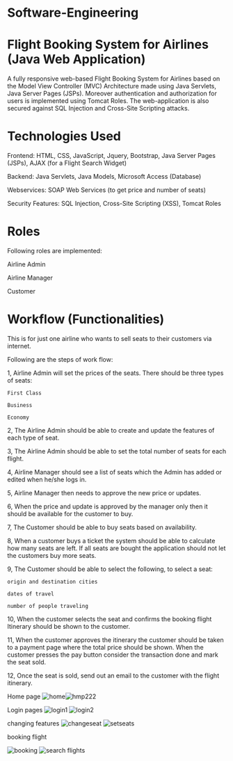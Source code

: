 # Software-Engineering 
# Flight Booking System for Airlines (Java Web Application) 


A fully responsive web-based Flight Booking System for Airlines based on the Model View Controller (MVC) Architecture made using Java Servlets, Java Server Pages (JSPs). Moreover authentication and authorization for users is implemented using Tomcat Roles. The web-application is also secured against SQL Injection and Cross-Site Scripting attacks.
# Technologies Used
Frontend: HTML, CSS, JavaScript, Jquery, Bootstrap, Java Server Pages (JSPs), AJAX (for a Flight Search Widget)

Backend: Java Servlets, Java Models, Microsoft Access (Database)

Webservices: SOAP Web Services (to get price and number of seats)

Security Features: SQL Injection, Cross-Site Scripting (XSS), Tomcat Roles

# Roles
Following roles are implemented:

 Airline Admin

 Airline Manager

 Customer

# Workflow (Functionalities)
This is for just one airline who wants to sell seats to their customers via internet.

Following are the steps of work flow:

1, Airline Admin will set the prices of the seats. There should be three types of seats:
  
    First Class
  
    Business
  
    Economy
    

2, The Airline Admin should be able to create and update the features of each type of seat.

3, The Airline Admin should be able to set the total number of seats for each flight.

4, Airline Manager should see a list of seats which the Admin has added or edited when he/she logs in.

5, Airline Manager then needs to approve the new price or updates.

6, When the price and update is approved by the manager only then it should be available for the customer to buy.

7, The Customer should be able to buy seats based on availability.

8, When a customer buys a ticket the system should be able to calculate how many seats are left. If all seats are bought the application should not let the customers buy more seats.

9, The Customer should be able to select the following, to select a seat:

    origin and destination cities
    
    dates of travel
    
    number of people traveling

10, When the customer selects the seat and confirms the booking flight Itinerary should be shown to the customer.

11, When the customer approves the itinerary the customer should be taken to a payment page where the total price should be shown. When the customer presses the pay button consider the transaction done and mark the seat sold.

12, Once the seat is sold, send out an email to the customer with the flight itinerary.

Home page
![home](https://user-images.githubusercontent.com/90812251/144147773-f8c146b0-7ff4-4268-819e-c9502e663922.PNG)![hmp222](https://user-images.githubusercontent.com/90812251/144147934-7211cf8d-afef-42a9-b755-32f282e15c9f.PNG)


Login pages
![login1](https://user-images.githubusercontent.com/90812251/144147836-058f632d-2df5-450a-b979-6ca7ae7d423e.PNG)
![login2](https://user-images.githubusercontent.com/90812251/144147840-9d7b8c61-bb39-42b0-b7fd-89f8aa2e4bfa.PNG)

changing features
![changeseat](https://user-images.githubusercontent.com/90812251/144147977-612422dc-517e-4e58-ac71-ddcca1abb99a.PNG)
![setseats](https://user-images.githubusercontent.com/90812251/144148324-0cc62b17-9d5d-414f-ba65-7c837d9ef4fe.PNG)


booking flight

![booking](https://user-images.githubusercontent.com/90812251/144148038-853d6891-87da-49fe-afd9-ba51fff495c4.PNG)
![search flights](https://user-images.githubusercontent.com/90812251/144148138-dde63f61-c10a-4906-a927-acf95373585a.PNG)
